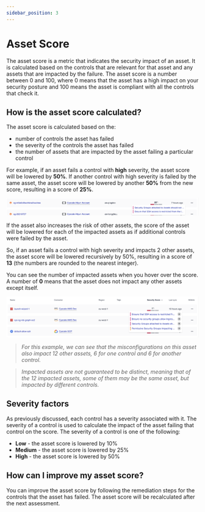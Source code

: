 ```yaml
---
sidebar_position: 3
---
```


# Asset Score

The asset score is a metric that indicates the security impact of an asset. It is calculated based on the controls that are relevant for that asset and any assets that are impacted by the failure. The asset score is a number between 0 and 100, where 0 means that the asset has a high impact on your security posture and 100 means the asset is compliant with all the controls that check it.

## How is the asset score calculated?

The asset score is calculated based on the:
 - number of controls the asset has failed
 - the severity of the controls the asset has failed
 - the number of assets that are impacted by the asset failing a particular control

For example, if an asset fails a control with <b>high</b> severity, the asset score will be lowered by <b>50%</b>. If another control with high severity is failed by the same asset, the asset score will be lowered by another <b>50%</b> from the new score, resulting in a score of <b>25%</b>.

![Example Asset](/img/asset-security-score.png)


If the asset also increases the risk of other assets, the score of the asset will be lowered for each of the impacted assets as if additional controls were failed by the asset.

So, if an asset fails a control with high severity and impacts 2 other assets, the asset score will be lowered recursively by 50%, resulting in a score of <b>13</b> (the numbers are rounded to the nearest integer).

You can see the number of impacted assets when you hover over the score. A number of <b>0</b> means that the asset does not impact any other assets except itself.

![Example Asset](/img/impacted-assets-score.png)
> <i>For this example, we can see that the misconfigurations on this asset also impact 12 other assets, 6 for one control and 6 for another control.</i>

> <i>Impacted assets are not guaranteed to be distinct, meaning that of the 12 impacted assets, some of them may be the same asset, but impacted by different controls.</i>

## Severity factors

As previously discussed, each control has a severity associated with it. The severity of a control is used to calculate the impact of the asset failing that control on the score. The severity of a control is one of the following:
 - <b>Low</b> - the asset score is lowered by 10%
 - <b>Medium</b> - the asset score is lowered by 25%
 - <b>High</b> - the asset score is lowered by 50%

## How can I improve my asset score?

You can improve the asset score by following the remediation steps for the controls that the asset has failed. The asset score will be recalculated after the next assessment.
